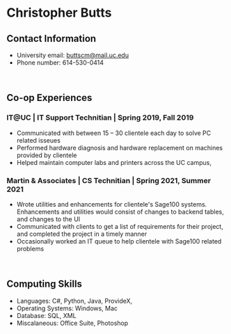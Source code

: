 
# Christopher Butts
## Contact Information
* University email: buttscm@mail.uc.edu
* Phone number: 614-530-0414

<br>

## Co-op Experiences

### IT@UC | IT Support Technitian | Spring 2019, Fall 2019

* Communicated with  between 15 – 30 clientele each day to solve PC related isseues
* Performed hardware diagnosis and hardware replacement on machines provided by clientele
* Helped maintain computer labs and printers across the UC campus,

### Martin & Associates | CS Technitian | Spring 2021, Summer 2021
* Wrote utilities and enhancements for clientele's Sage100 systems. Enhancements and utilities would consist of changes to backend tables, and changes to the UI
* Communicated with clients to get a list of requirements for their project, and completed the project in a timely manner
* Occasionally worked an IT queue to help clientele with Sage100 related problems

<br>

## Computing Skills
 * Languages: C#, Python, Java, ProvideX,
 * Operating Systems: Windows, Mac
 * Database: SQL, XML
 * Miscalaneous: Office Suite, Photoshop
